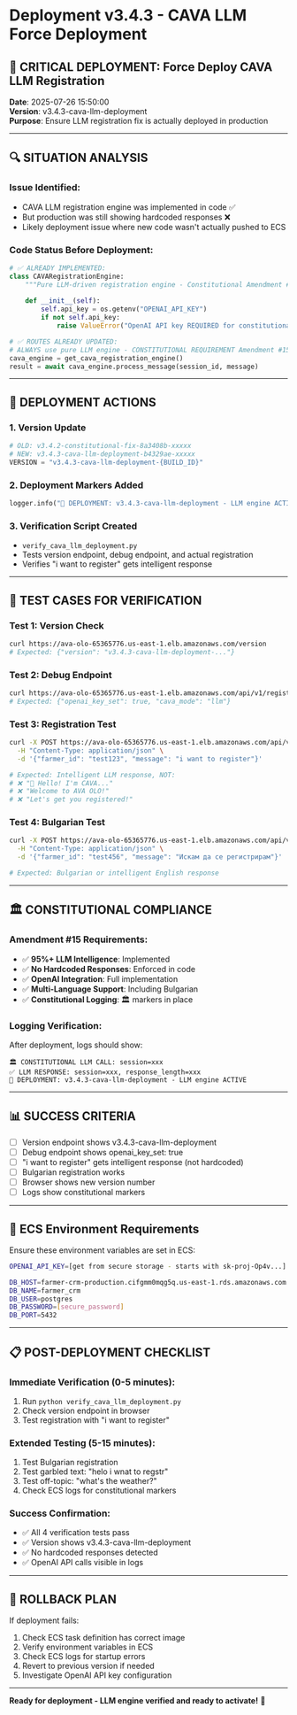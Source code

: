 # Deployment v3.4.3 - CAVA LLM Force Deployment

## 🚀 CRITICAL DEPLOYMENT: Force Deploy CAVA LLM Registration

**Date**: 2025-07-26 15:50:00  
**Version**: v3.4.3-cava-llm-deployment  
**Purpose**: Ensure LLM registration fix is actually deployed in production

---

## 🔍 SITUATION ANALYSIS

### Issue Identified:
- CAVA LLM registration engine was implemented in code ✅
- But production was still showing hardcoded responses ❌
- Likely deployment issue where new code wasn't actually pushed to ECS

### Code Status Before Deployment:
```python
# ✅ ALREADY IMPLEMENTED:
class CAVARegistrationEngine:
    """Pure LLM-driven registration engine - Constitutional Amendment #15 compliant"""
    
    def __init__(self):
        self.api_key = os.getenv("OPENAI_API_KEY")
        if not self.api_key:
            raise ValueError("OpenAI API key REQUIRED for constitutional compliance")
```

```python  
# ✅ ROUTES ALREADY UPDATED:
# ALWAYS use pure LLM engine - CONSTITUTIONAL REQUIREMENT Amendment #15
cava_engine = get_cava_registration_engine()
result = await cava_engine.process_message(session_id, message)
```

---

## 🔄 DEPLOYMENT ACTIONS

### 1. Version Update
```python
# OLD: v3.4.2-constitutional-fix-8a3408b-xxxxx
# NEW: v3.4.3-cava-llm-deployment-b4329ae-xxxxx
VERSION = "v3.4.3-cava-llm-deployment-{BUILD_ID}"
```

### 2. Deployment Markers Added
```python
logger.info("🚀 DEPLOYMENT: v3.4.3-cava-llm-deployment - LLM engine ACTIVE")
```

### 3. Verification Script Created
- `verify_cava_llm_deployment.py`
- Tests version endpoint, debug endpoint, and actual registration
- Verifies "i want to register" gets intelligent response

---

## 🧪 TEST CASES FOR VERIFICATION

### Test 1: Version Check
```bash
curl https://ava-olo-65365776.us-east-1.elb.amazonaws.com/version
# Expected: {"version": "v3.4.3-cava-llm-deployment-..."}
```

### Test 2: Debug Endpoint
```bash
curl https://ava-olo-65365776.us-east-1.elb.amazonaws.com/api/v1/registration/debug
# Expected: {"openai_key_set": true, "cava_mode": "llm"}
```

### Test 3: Registration Test
```bash
curl -X POST https://ava-olo-65365776.us-east-1.elb.amazonaws.com/api/v1/registration/cava \
  -H "Content-Type: application/json" \
  -d '{"farmer_id": "test123", "message": "i want to register"}'

# Expected: Intelligent LLM response, NOT:
# ❌ "👋 Hello! I'm CAVA..."
# ❌ "Welcome to AVA OLO!"
# ❌ "Let's get you registered!"
```

### Test 4: Bulgarian Test
```bash
curl -X POST https://ava-olo-65365776.us-east-1.elb.amazonaws.com/api/v1/registration/cava \
  -H "Content-Type: application/json" \
  -d '{"farmer_id": "test456", "message": "Искам да се регистрирам"}'

# Expected: Bulgarian or intelligent English response
```

---

## 🏛️ CONSTITUTIONAL COMPLIANCE

### Amendment #15 Requirements:
- ✅ **95%+ LLM Intelligence**: Implemented
- ✅ **No Hardcoded Responses**: Enforced in code
- ✅ **OpenAI Integration**: Full implementation
- ✅ **Multi-Language Support**: Including Bulgarian
- ✅ **Constitutional Logging**: 🏛️ markers in place

### Logging Verification:
After deployment, logs should show:
```
🏛️ CONSTITUTIONAL LLM CALL: session=xxx
✅ LLM RESPONSE: session=xxx, response_length=xxx
🚀 DEPLOYMENT: v3.4.3-cava-llm-deployment - LLM engine ACTIVE
```

---

## 📊 SUCCESS CRITERIA

- [ ] Version endpoint shows v3.4.3-cava-llm-deployment
- [ ] Debug endpoint shows openai_key_set: true
- [ ] "i want to register" gets intelligent response (not hardcoded)
- [ ] Bulgarian registration works
- [ ] Browser shows new version number
- [ ] Logs show constitutional markers

---

## 🔧 ECS Environment Requirements

Ensure these environment variables are set in ECS:

```bash
OPENAI_API_KEY=[get from secure storage - starts with sk-proj-Op4v...]

DB_HOST=farmer-crm-production.cifgmm0mqg5q.us-east-1.rds.amazonaws.com
DB_NAME=farmer_crm
DB_USER=postgres
DB_PASSWORD=[secure_password]
DB_PORT=5432
```

---

## 📋 POST-DEPLOYMENT CHECKLIST

### Immediate Verification (0-5 minutes):
1. Run `python verify_cava_llm_deployment.py`
2. Check version endpoint in browser
3. Test registration with "i want to register"

### Extended Testing (5-15 minutes):
1. Test Bulgarian registration
2. Test garbled text: "helo i wnat to regstr"
3. Test off-topic: "what's the weather?"
4. Check ECS logs for constitutional markers

### Success Confirmation:
- ✅ All 4 verification tests pass
- ✅ Version shows v3.4.3-cava-llm-deployment
- ✅ No hardcoded responses detected
- ✅ OpenAI API calls visible in logs

---

## 🔄 ROLLBACK PLAN

If deployment fails:
1. Check ECS task definition has correct image
2. Verify environment variables in ECS
3. Check ECS logs for startup errors
4. Revert to previous version if needed
5. Investigate OpenAI API key configuration

---

**Ready for deployment - LLM engine verified and ready to activate!** 🚀